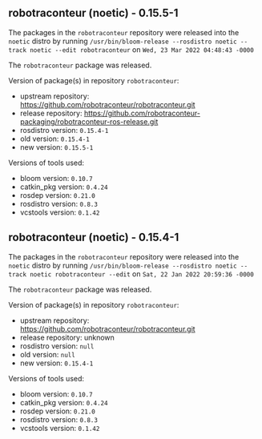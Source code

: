 ## robotraconteur (noetic) - 0.15.5-1

The packages in the `robotraconteur` repository were released into the `noetic` distro by running `/usr/bin/bloom-release --rosdistro noetic --track noetic --edit robotraconteur` on `Wed, 23 Mar 2022 04:48:43 -0000`

The `robotraconteur` package was released.

Version of package(s) in repository `robotraconteur`:

- upstream repository: https://github.com/robotraconteur/robotraconteur.git
- release repository: https://github.com/robotraconteur-packaging/robotraconteur-ros-release.git
- rosdistro version: `0.15.4-1`
- old version: `0.15.4-1`
- new version: `0.15.5-1`

Versions of tools used:

- bloom version: `0.10.7`
- catkin_pkg version: `0.4.24`
- rosdep version: `0.21.0`
- rosdistro version: `0.8.3`
- vcstools version: `0.1.42`


## robotraconteur (noetic) - 0.15.4-1

The packages in the `robotraconteur` repository were released into the `noetic` distro by running `/usr/bin/bloom-release --rosdistro noetic --track noetic robotraconteur --edit` on `Sat, 22 Jan 2022 20:59:36 -0000`

The `robotraconteur` package was released.

Version of package(s) in repository `robotraconteur`:

- upstream repository: https://github.com/robotraconteur/robotraconteur.git
- release repository: unknown
- rosdistro version: `null`
- old version: `null`
- new version: `0.15.4-1`

Versions of tools used:

- bloom version: `0.10.7`
- catkin_pkg version: `0.4.24`
- rosdep version: `0.21.0`
- rosdistro version: `0.8.3`
- vcstools version: `0.1.42`


